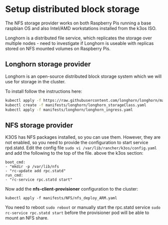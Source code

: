 # Setup distributed block storage

The NFS storage provider works on both Raspberry Pis running a base raspbian OS and also Intel/AMD workstations installed from the k3os ISO.

Longhorn is a distributed file service, which replicates the storage over multiple nodes - need to investigate if Longhorn is useable with replicas stored on NFS mounted volumes on Raspberry Pis.

## Longhorn storage provider

Longhorn is an open-source distributed block storage system which we will use for storage in the cluster.

To install follow the instructions here:

``` bash
kubectl apply -f https://raw.githubusercontent.com/longhorn/longhorn/master/deploy/longhorn.yaml
kubectl create -f manifests/longhorn/longhorn_storageClass.yaml
kubectl apply -f manifests/longhorn/longhorn_ingress.yaml
```

## NFS storage provider

K3OS has NFS packages installed, so you can use them.  However, they are not enabled, so you need to provide the configuration to start service rpd.statd.  Edit the config file ```sudo vi /var/lib/rancher/k3os/config.yaml``` and add the following to the top of the file. above the k3os section:

```text
boot_cmd:
- "mkdir -p /var/lib/nfs
- "rc-update add rpc.statd"
run_cmd:
- "rc-service rpc.statd start"
```

Now add the **nfs-client-provisioner** configuration to the cluster:

```kubectl apply -f manifests/NFS/nfs_deploy_ARM.yaml```

You need to reboot ```sudo reboot``` or manually start the rpc.statd service ```sudo rc-service rpc.statd start``` before the provisioner pod will be able to mount an NFS share.